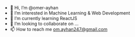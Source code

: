 - 👋 Hi, I’m @omer-ayhan
- 👀 I’m interested in Machine Learning & Web Development
- 🌱 I’m currently learning ReactJS
- 💞️ I’m looking to collaborate on ...
- 📫 How to reach me om.ayhan247@gmail.com

<!---
omer-ayhan/omer-ayhan is a ✨ special ✨ repository because its `README.md` (this file) appears on your GitHub profile.
You can click the Preview link to take a look at your changes.
--->
